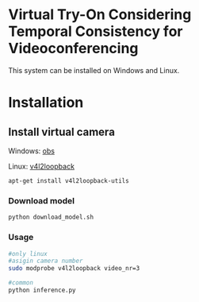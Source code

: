 # Virtual Try-On Considering Temporal Consistency for Videoconferencing
This system can be installed on Windows and Linux.

# Installation
## Install virtual camera

Windows: [obs](https://obsproject.com/) 

Linux: [v4l2loopback](https://github.com/umlaeute/v4l2loopback)
```
apt-get install v4l2loopback-utils
```
### Download model
```
python download_model.sh 
```
### Usage
```sh
#only linux
#asigin camera number
sudo modprobe v4l2loopback video_nr=3 

#common
python inference.py


